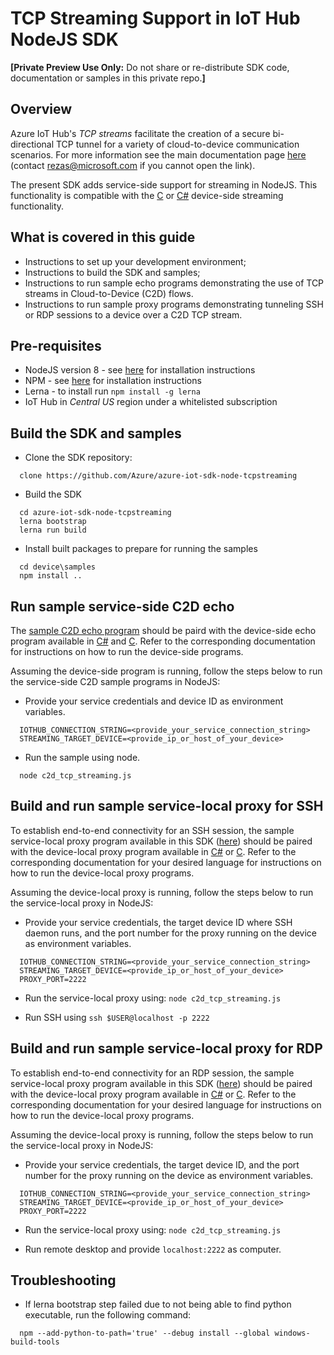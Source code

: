 # TCP Streaming Support in IoT Hub NodeJS SDK
**[Private Preview Use Only:** Do not share or re-distribute SDK code, documentation or samples in this private repo.**]**

## Overview
Azure IoT Hub's *TCP streams* facilitate the creation of a secure bi-directional TCP tunnel for a variety of cloud-to-device communication scenarios. For more information see the main documentation page [here](https://github.com/Azure/azure-iot-sdk-csharp-tcpstreaming/blob/master/doc/tcpstreaming_guide.md) (contact [rezas@microsoft.com](mailto:rezas@microsoft.com) if you cannot open the link).

The present SDK adds service-side support for streaming in NodeJS. This functionality is compatible with the [C](https://github.com/Azure/azure-iot-sdk-c-tcpstreaming/tree/tcpstreaming/doc/tcpstreaming_guide.md) or [C#](https://github.com/Azure/azure-iot-sdk-csharp-tcpstreaming/blob/tcpstreaming/doc/tcpstreaming_guide.md) device-side streaming functionality.

## What is covered in this guide
* Instructions to set up your development environment;
* Instructions to build the SDK and samples;
* Instructions to run sample echo programs demonstrating the use of TCP streams in Cloud-to-Device (C2D) flows.
* Instructions to run sample proxy programs demonstrating tunneling SSH or RDP sessions to a device over a C2D TCP stream.

## Pre-requisites
* NodeJS version 8 - see [here](https://nodejs.org/en/download/) for installation instructions
* NPM - see [here](https://www.npmjs.com/get-npm) for installation instructions
* Lerna - to install run `npm install -g lerna`
* IoT Hub in *Central US* region under a whitelisted subscription

## Build the SDK and samples
- Clone the SDK repository:
```
  clone https://github.com/Azure/azure-iot-sdk-node-tcpstreaming
```

- Build the SDK
```
  cd azure-iot-sdk-node-tcpstreaming
  lerna bootstrap
  lerna run build
```

- Install built packages to prepare for running the samples
```
  cd device\samples
  npm install ..
```

## Run sample service-side C2D echo
The [sample C2D echo program](../service/samples/c2d_tcp_streaming.js) should be paird with the device-side echo program available in [C#](https://github.com/Azure/azure-iot-sdk-csharp-tcpstreaming/blob/master/doc/tcpstreaming_guide.md#c2d-echo-sample) and [C](TBD). Refer to the corresponding documentation for instructions on how to run the device-side programs.

Assuming the device-side program is running, follow the steps below to run the service-side C2D sample programs in NodeJS:

- Provide your service credentials and device ID as environment variables.
```
  IOTHUB_CONNECTION_STRING=<provide_your_service_connection_string>
  STREAMING_TARGET_DEVICE=<provide_ip_or_host_of_your_device>
```

- Run the sample using node.
```
  node c2d_tcp_streaming.js
```

## Build and run sample service-local proxy for SSH
To establish end-to-end connectivity for an SSH session, the sample service-local proxy program available in this SDK ([here](../service/samples/tcp_streaming_proxy.js)) should be paired with the device-local proxy program available in [C#](https://github.com/Azure/azure-iot-sdk-csharp-tcpstreaming/blob/master/doc/tcpstreaming_guide.md#ssh-proxy-sample) or [C](TBD). Refer to the corresponding documentation for your desired language for instructions on how to run the device-local proxy programs.

Assuming the device-local proxy is running, follow the steps below to run the service-local proxy in NodeJS:

- Provide your service credentials, the target device ID where SSH daemon runs, and the port number for the proxy running on the device as environment variables.
```
  IOTHUB_CONNECTION_STRING=<provide_your_service_connection_string>
  STREAMING_TARGET_DEVICE=<provide_ip_or_host_of_your_device>
  PROXY_PORT=2222
```

- Run the service-local proxy using: `node c2d_tcp_streaming.js`

- Run SSH using `ssh $USER@localhost -p 2222`

## Build and run sample service-local proxy for RDP
To establish end-to-end connectivity for an RDP session, the sample service-local proxy program available in this SDK ([here](../service/samples/tcp_streaming_proxy.js)) should be paired with the device-local proxy program available in [C#](https://github.com/Azure/azure-iot-sdk-csharp-tcpstreaming/blob/master/doc/tcpstreaming_guide.md#rdp-proxy-sample) or [C](TBD). Refer to the corresponding documentation for your desired language for instructions on how to run the device-local proxy programs.

Assuming the device-local proxy is running, follow the steps below to run the service-local proxy in NodeJS:

- Provide your service credentials, the target device ID, and the port number for the proxy running on the device as environment variables.
```
  IOTHUB_CONNECTION_STRING=<provide_your_service_connection_string>
  STREAMING_TARGET_DEVICE=<provide_ip_or_host_of_your_device>
  PROXY_PORT=2222
```

- Run the service-local proxy using: `node c2d_tcp_streaming.js`

- Run remote desktop and provide `localhost:2222` as computer.

## Troubleshooting
- If lerna bootstrap step failed due to not being able to find python executable, run the following command:
```
  npm --add-python-to-path='true' --debug install --global windows-build-tools
```
